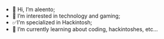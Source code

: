 - 👋 Hi, I’m aleento;
- 👀 I’m interested in technology and gaming;
- ✅I'm specialized in Hackintosh;
- 🌱 I’m currently learning about coding, hackintoshes, etc...

<!---
aleento/aleento is a ✨ special ✨ repository because its `README.md` (this file) appears on your GitHub profile.
You can click the Preview link to take a look at your changes.
--->
